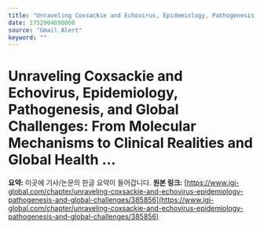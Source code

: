 ```yaml
---
title: "Unraveling Coxsackie and Echovirus, Epidemiology, Pathogenesis, and Global Challenges: From Molecular Mechanisms to Clinical Realities and Global Health …"
date: 1752904890000
source: "Gmail Alert"
keyword: ""
---
```

# Unraveling Coxsackie and Echovirus, Epidemiology, Pathogenesis, and Global Challenges: From Molecular Mechanisms to Clinical Realities and Global Health …
**요약:** 이곳에 기사/논문의 한글 요약이 들어갑니다.
**원본 링크:** [https://www.igi-global.com/chapter/unraveling-coxsackie-and-echovirus-epidemiology-pathogenesis-and-global-challenges/385856](https://www.igi-global.com/chapter/unraveling-coxsackie-and-echovirus-epidemiology-pathogenesis-and-global-challenges/385856)
